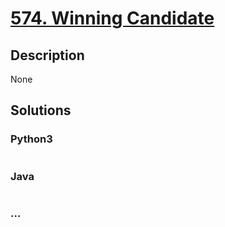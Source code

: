 # [574. Winning Candidate](https://leetcode.com/problems/winning-candidate)

## Description
None


## Solutions


### Python3

```python

```

### Java

```java

```

### ...
```

```
